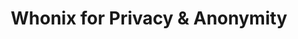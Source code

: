 ---
lang: de
layout: doc
redirect_from:
- /de/doc/privacy/install-whonix/
- /de/doc/privacy/updating-whonix/
- /de/doc/Templates/Whonix/
- /de/doc/privacy/whonix/
- /de/doc/privacy/customizing-whonix/
- /de/doc/whonix/customize/
- /de/doc/whonix/update/
- /de/doc/whonix/
- /de/doc/templates/whonix/
- /de/doc/whonix/install/
- /de/doc/privacy/uninstall-whonix/
- /de/doc/whonix/uninstall/
- /de/wiki/Templates/Whonix/
redirect_to: https://github.com/Qubes-Community/Contents/blob/master/docs/privacy/whonix.md
ref: 69
title: Whonix for Privacy & Anonymity
---